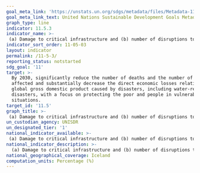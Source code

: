 ```yaml
---
goal_meta_link: 'https://unstats.un.org/sdgs/metadata/files/Metadata-11-05-03.pdf'
goal_meta_link_text: United Nations Sustainable Development Goals Metadata (pdf 2066kB)
graph_type: line
indicator: 11.5.3
indicator_name: >-
 (a) Damage to critical infrastructure and (b) number of disruptions to basic services, attributed to disasters.
indicator_sort_order: 11-05-03
layout: indicator
permalink: /11-5-3/
reporting_status: notstarted
sdg_goal: '11'
target: >-
  By 2030, significantly reduce the number of deaths and the number of people
  affected and substantially decrease the direct economic losses relative to
  global gross domestic product caused by disasters, including water-related
  disasters, with a focus on protecting the poor and people in vulnerable
  situations.
target_id: '11.5'
graph_title: >-
 (a) Damage to critical infrastructure and (b) number of disruptions to basic services, attributed to disasters.
un_custodian_agency: UNISDR
un_designated_tier: '1'
national_indicator_available: >-
 (a) Damage to critical infrastructure and (b) number of disruptions to basic services, attributed to disasters.
national_indicator_description: >-
  (a) Damage to critical infrastructure and (b) number of disruptions to basic services, attributed to disasters.
national_geographical_coverage: Iceland
computation_units: Percentage (%)
---
```

